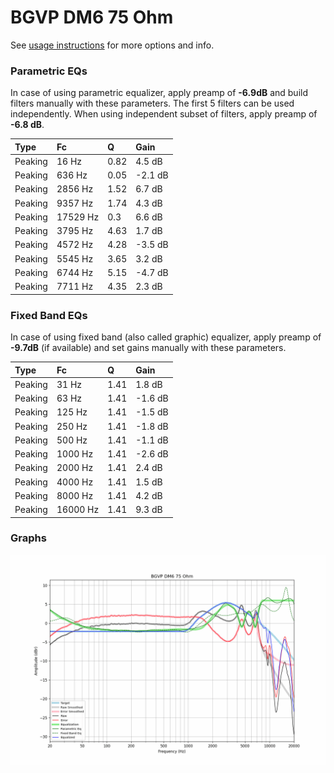 # BGVP DM6 75 Ohm
See [usage instructions](https://github.com/jaakkopasanen/AutoEq#usage) for more options and info.

### Parametric EQs
In case of using parametric equalizer, apply preamp of **-6.9dB** and build filters manually
with these parameters. The first 5 filters can be used independently.
When using independent subset of filters, apply preamp of **-6.8 dB**.

| Type    | Fc       |    Q | Gain    |
|:--------|:---------|:-----|:--------|
| Peaking | 16 Hz    | 0.82 | 4.5 dB  |
| Peaking | 636 Hz   | 0.05 | -2.1 dB |
| Peaking | 2856 Hz  | 1.52 | 6.7 dB  |
| Peaking | 9357 Hz  | 1.74 | 4.3 dB  |
| Peaking | 17529 Hz | 0.3  | 6.6 dB  |
| Peaking | 3795 Hz  | 4.63 | 1.7 dB  |
| Peaking | 4572 Hz  | 4.28 | -3.5 dB |
| Peaking | 5545 Hz  | 3.65 | 3.2 dB  |
| Peaking | 6744 Hz  | 5.15 | -4.7 dB |
| Peaking | 7711 Hz  | 4.35 | 2.3 dB  |

### Fixed Band EQs
In case of using fixed band (also called graphic) equalizer, apply preamp of **-9.7dB**
(if available) and set gains manually with these parameters.

| Type    | Fc       |    Q | Gain    |
|:--------|:---------|:-----|:--------|
| Peaking | 31 Hz    | 1.41 | 1.8 dB  |
| Peaking | 63 Hz    | 1.41 | -1.6 dB |
| Peaking | 125 Hz   | 1.41 | -1.5 dB |
| Peaking | 250 Hz   | 1.41 | -1.8 dB |
| Peaking | 500 Hz   | 1.41 | -1.1 dB |
| Peaking | 1000 Hz  | 1.41 | -2.6 dB |
| Peaking | 2000 Hz  | 1.41 | 2.4 dB  |
| Peaking | 4000 Hz  | 1.41 | 1.5 dB  |
| Peaking | 8000 Hz  | 1.41 | 4.2 dB  |
| Peaking | 16000 Hz | 1.41 | 9.3 dB  |

### Graphs
![](./BGVP%20DM6%2075%20Ohm.png)